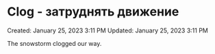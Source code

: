 # Clog - затруднять движение

Created: January 25, 2023 3:11 PM
Updated: January 25, 2023 3:11 PM

The snowstorm clogged our way.